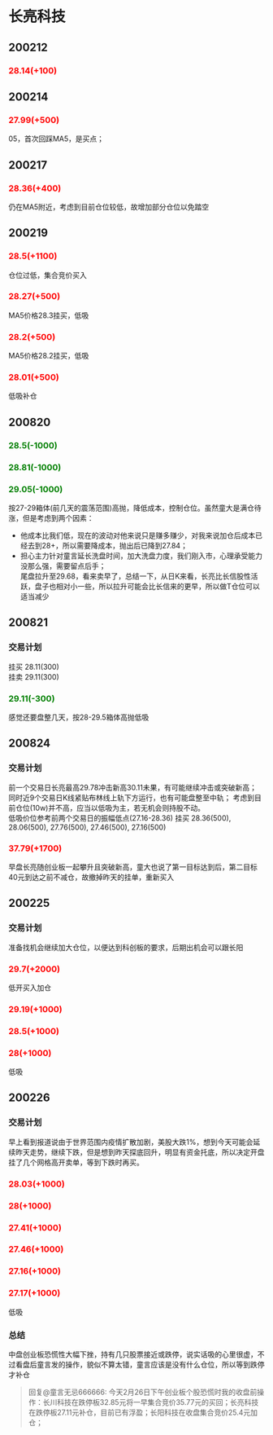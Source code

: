 # 长亮科技
## 200212    
### <font color=red>28.14(+100)</font>

## 200214    
### <font color=red>27.99(+500)</font>
05，首次回踩MA5，是买点；

## 200217    
### <font color=red>28.36(+400)</font>
仍在MA5附近，考虑到目前仓位较低，故增加部分仓位以免踏空

## 200219
### <font color=red>28.5(+1100)</font>
仓位过低，集合竞价买入
### <font color=red>28.27(+500)</font>
MA5价格28.3挂买，低吸
### <font color=red>28.2(+500)</font>
MA5价格28.2挂买，低吸
### <font color=red>28.01(+500)</font>
低吸补仓

## 200820
### <font color=green>28.5(-1000)</font>
### <font color=green>28.81(-1000)</font>
### <font color=green>29.05(-1000)</font>
按27-29箱体(前几天的震荡范围)高抛，降低成本，控制仓位。虽然童大是满仓待涨，但是考虑到两个因素：
- 他成本比我们低，现在的波动对他来说只是赚多赚少，对我来说加仓后成本已经去到28+，所以需要降成本，抛出后已降到27.84；
- 担心主力针对童言延长洗盘时间，加大洗盘力度，我们刚入市，心理承受能力没那么强，需要留点后手；  
尾盘拉升至29.68，看来卖早了，总结一下，从日K来看，长亮比长信股性活跃，盘子也相对小一些，所以拉升可能会比长信来的更早，所以做T仓位可以适当减少

## 200821
### 交易计划
挂买 28.11(300)  
挂卖 29.11(300) 
### <font color=green>29.11(-300)</font>
感觉还要盘整几天，按28-29.5箱体高抛低吸

## 200824
### 交易计划
前一个交易日长亮最高29.78冲击新高30.11未果，有可能继续冲击或突破新高；  
同时近9个交易日K线紧贴布林线上轨下方运行，也有可能盘整至中轨；
考虑到目前仓位(10w)并不高，应当以低吸为主，若无机会则持股不动。   
低吸价位参考前两个交易日的振幅低点(27.16-28.36)
挂买 28.36(500), 28.06(500), 27.76(500), 27.46(500), 27.16(500)
### <font color=red>37.79(+1700)</font>
早盘长亮随创业板一起攀升且突破新高，童大也说了第一目标达到后，第二目标40元到达之前不减仓，故撤掉昨天的挂单，重新买入

## 200225
### 交易计划
准备找机会继续加大仓位，以便达到科创板的要求，后期出机会可以跟长阳
### <font color=red>29.7(+2000)</font>
低开买入加仓
### <font color=red>29.19(+1000)</font>
### <font color=red>28.5(+1000)</font>
### <font color=red>28(+1000)</font>
低吸

## 200226
### 交易计划
早上看到报道说由于世界范围内疫情扩散加剧，美股大跌1%，想到今天可能会延续昨天走势，继续下跌，但是想到昨天探底回升，明显有资金托底，所以决定开盘挂了几个网格高开卖单，等到下跌时再买。
### <font color=red>28.03(+1000)</font>
### <font color=red>28(+1000)</font>
### <font color=red>27.41(+1000)</font>
### <font color=red>27.46(+1000)</font>
### <font color=red>27.16(+1000)</font>
### <font color=red>27.17(+1000)</font>
低吸
### 总结
中盘创业板恐慌性大幅下挫，持有几只股票接近或跌停，说实话吸的心里很虚，不过看盘后童言发的操作，貌似不算太错，童言应该是没有什么仓位，所以等到跌停才补仓
> 回复@童言无忌666666: 今天2月26日下午创业板个股恐慌时我的收盘前操作：长川科技在跌停板32.85元将一早集合竞价35.77元的买回；长亮科技在跌停板27.11元补仓，目前已有浮盈；长阳科技在收盘集合竞价25.4元加仓；